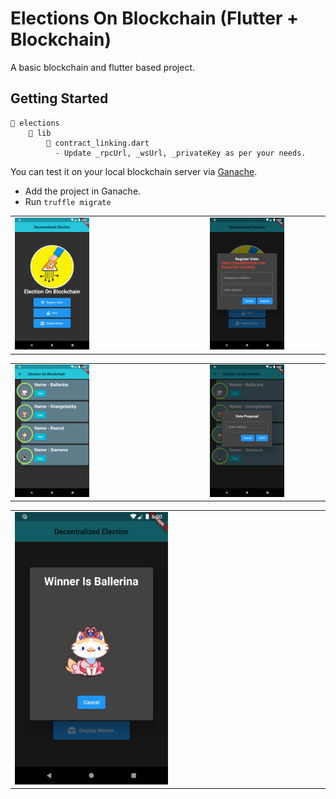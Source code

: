 # Elections On Blockchain (Flutter + Blockchain)

A basic blockchain and flutter based project.

## Getting Started

```
📁 elections
    📁 lib
        🎯 contract_linking.dart
          - Update _rpcUrl, _wsUrl, _privateKey as per your needs.
```

You can test it on your local blockchain server via [Ganache](https://www.trufflesuite.com/ganache).
- Add the project in Ganache.
- Run `truffle migrate`

|                                                          |                                                      |
|----------------------------------------------------------|:----------------------------------------------------:|
| <img src="screenshots/Screenshot_1.png" width="50%" >     | <img src="screenshots/Screenshot_2.png" width="50%" > |  

|                                                          |                                                      |
|----------------------------------------------------------|:----------------------------------------------------:|
| <img src="screenshots/Screenshot_3.png" width="50%" >     | <img src="screenshots/Screenshot_4.png" width="50%" > | 

|                                                                                                               |
|----------------------------------------------------------
| <img src="screenshots/Screenshot_5.png" width="50%" >     
